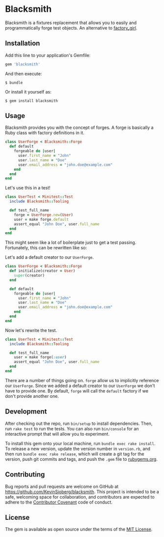 # Blacksmith

Blacksmith is a fixtures replacement that allows you to easily and programmatically forge test objects. An alternative to [factory_girl](https://github.com/thoughtbot/factory_girl).

## Installation

Add this line to your application's Gemfile:

```ruby
gem 'blacksmith'
```

And then execute:

    $ bundle

Or install it yourself as:

    $ gem install blacksmith

## Usage

Blacksmith provides you with the concept of forges. A forge is basically a Ruby
class with factory definitions in it.

```ruby
class UserForge < Blacksmith::Forge
  def default
    forgeable do |user|
      user.first_name = "John"
      user.last_name = "Doe"
      user.email_address = "john.doe@example.com"
    end
  end
end
```

Let's use this in a test!

```ruby
class UserTest < Minitest::Test
  include Blacksmith::Tooling

  def test_full_name
    forge = UserForge.new(User)
    user = make forge.default
    assert_equal "John Doe", user.full_name
  end
end
```

This might seem like a lot of boilerplate just to get a test passing. Fortunately, this can be rewritten like so:

Let's add a default creator to our `UserForge`.

```ruby
class UserForge < Blacksmith::Forge
  def initialize(creator = User)
    super(creator)
  end

  def default
    forgeable do |user|
      user.first_name = "John"
      user.last_name = "Doe"
      user.email_address = "john.doe@example.com"
    end
  end
end
```

Now let's rewrite the test.

```ruby
class UserTest < Minitest::Test
  include Blacksmith::Tooling

  def test_full_name
    user = make forge(:user)
    assert_equal "John Doe", user.full_name
  end
end
```

There are a number of things going on. `forge` allow us to implicitly reference
our `UserForge`. Since we added a default creator to our `UserForge` we don't
have to provide one. By default, `forge` will call the `default` factory if we
don't provide another one.

## Development

After checking out the repo, run `bin/setup` to install dependencies. Then, run
`rake test` to run the tests. You can also run `bin/console` for an interactive
prompt that will allow you to experiment.

To install this gem onto your local machine, run `bundle exec rake install`. To
release a new version, update the version number in `version.rb`, and then run
`bundle exec rake release`, which will create a git tag for the version, push
git commits and tags, and push the `.gem` file to
[rubygems.org](https://rubygems.org).

## Contributing

Bug reports and pull requests are welcome on GitHub at
https://github.com/KevinSjoberg/blacksmith. This project is intended to be a
safe, welcoming space for collaboration, and contributors are expected to
adhere to the [Contributor Covenant](http://contributor-covenant.org) code of
conduct.

## License

The gem is available as open source under the terms of the [MIT
License](http://opensource.org/licenses/MIT).
